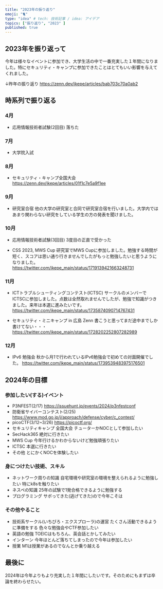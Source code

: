 ```yaml
---
title: "2023年の振り返り"
emoji: "🐈"
type: "idea" # tech: 技術記事 / idea: アイデア
topics: ["振り返り", "2023" ]
published: true
---
```



## 2023年を振り返って
今年は様々なイベントに参加でき、大学生活の中で一番充実した１年間になりました。特にセキュリティ・キャンプに参加できたことはとてもいい影響を与えてくれました。

↓昨年の振り返り
https://zenn.dev/ikepe/articles/bab703c70a0ab2

## 時系列で振り返る
### 4月
- 応用情報技術者試験(2回目)
  落ちた

### 7月
- 大学院入試

### 8月
- セキュリティ・キャンプ全国大会
https://zenn.dev/ikepe/articles/01f1c7e5a9f1ee

### 9月
- 研究室合宿
  他の大学の研究室と合同で研究室合宿を行いました。大学内ではあまり関わらない研究をしている学生の方の発表を聞けました。

### 10月
- 応用情報技術者試験(3回目)
  3度目の正直で受かった

- CSS 2023, MWS Cup
研究室でMWS Cupに参加しました。勉強する時間が短く、スコアは思い通り行きませんでしたがもっと勉強したいと思うようになりました。
https://twitter.com/ikepe_main/status/1719139421663248731

### 11月
- ICTトラブルシューティングコンテスト(ICTSC)
  サークルのメンバーでICTSCに参加しました。点数は全然取れませんでしたが、勉強で知識がつきました。来年は本選に進みたいです。
  https://twitter.com/ikepe_main/status/1735874090714767431

- セキュリティ・ミニキャンプ in 広島
  Zenn 書こうと思ってまだ途中までしか書けてない・・・
  https://twitter.com/ikepe_main/status/1728202252807282989

### 12月
- IPv6 勉強会
  秋から月1で行われているIPv6勉強会で初めての対面開催でした。
  https://twitter.com/ikepe_main/status/1739539483975176501


## 2024年の目標
### 参加したい(する)イベント
- P3NFEST(2/17)
  https://issuehunt.jp/events/2024/p3nfestconf
- 防衛省サイバーコンテスト(2/25)
  https://www.mod.go.jp/j/approach/defense/cyber/c_contest/
- picoCTF(3/12~3/26)
  https://picoctf.org/
- セキュリティキャンプ 全国大会 
  チューターかNOCとして参加したい
- SecHack365
  絶対に行きたい
- MWS Cup
  今年行けるかわからないけど勉強頑張りたい
- ICTSC
  本選に行きたい
- その他
  とにかくNOCを体験したい

### 身につけたい技術、スキル
- ネットワーク周りの知識
  自宅環境や研究室の環境を整えられるように勉強したい
  特にk8sを触りたい
- ネスペの知識
  25年の試験で1発合格できるように勉強する
- プログラミング
  サボってきた(逃げてきた)ので今年こそは

### その他やること
- 技術系サークル(いちぴろ・エクスプローラ)の運営
  たくさん活動できるように準備をする
  色々な勉強会やCTF参加したい
- 英語の勉強
  TOEICはもちろん、英会話とかしてみたい
- インターン
  今年ほとんど落ちてしまったので今年は参加したい
- 授業
  M1は授業があるのでなんとか乗り越える

## 最後に
2024年は今年よりもより充実した１年間にしたいです。そのためにもまずは卒論を終わらせたい。